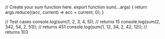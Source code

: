 // Create your sum function here.
export function sum(...args) {
    return args.reduce((acc, current) => acc + current, 0);
}

// Test cases
console.log(sum(1, 2, 3, 4, 5)); // returns 15
console.log(sum(2, 342, 54, 2, 51)); // returns 451
console.log(sum(1, 12, 34, 2, 42, 12)); // returns 103
